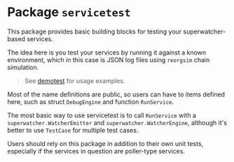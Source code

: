 # Package `servicetest`

This package provides basic building blocks for testing your superwatcher-based services.

The idea here is you test your services by running it against a known environment,
which in this case is JSON log files using `reorgsim` chain simulation.

> See [demotest](../../examples/demoservice/demotest/) for usage examples.

Most of the name definitions are public, so users can have to items defined here,
such as struct `DebugEngine` and function `RunService`.

The most basic way to use servicetest is to call `RunService`
with a `superwatcher.WatcherEmitter` and `superwatcher.WatcherEngine`,
although it's better to use `TestCase` for multiple test cases.

Users should rely on this package in addition to their own unit tests,
especially if the services in question are poller-type services.
